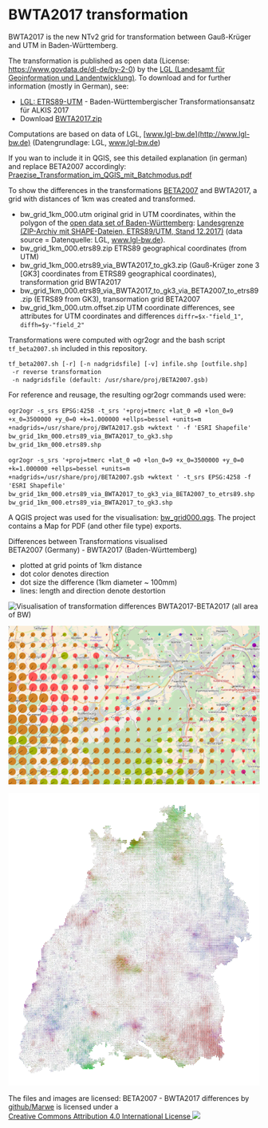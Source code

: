 <!--
SPDX-FileCopyrightText: 2025 github/Marwe

SPDX-License-Identifier: CC-BY-4.0
-->

# BWTA2017 transformation

BWTA2017 is the new NTv2 grid for transformation between Gauß-Krüger and UTM in Baden-Württemberg.

The transformation is published as open data (License: https://www.govdata.de/dl-de/by-2-0) by the [LGL (Landesamt für Geoinformation und Landentwicklung)](https://www.lgl-bw.de). 
To download and for further information (mostly in German), see:

* [LGL: ETRS89-UTM](https://www.lgl-bw.de/lgl-internet/opencms/de/05_Geoinformation/Liegenschaftskataster/ETRS89-UTM/) - Baden-Württembergischer Transformationsansatz für ALKIS 2017
* Download [BWTA2017.zip](https://www.lgl-bw.de/export/sites/lgl/unsere-themen/Geoinformation/Galerien/Dokumente/BWTA2017.zip)

Computations are based on data of LGL, [www.lgl-bw.de](http://www.lgl-bw.de) (Datengrundlage: LGL, www.lgl-bw.de)

If you wan to include it in QGIS, see this detailed explanation (in german) and replace BETA2007 accordingly: [Praezise_Transformation_im_QGIS_mit_Batchmodus.pdf](http://www.gkg-kassel.de/pdf/Praezise_Transformation_im_QGIS_mit_Batchmodus.pdf)

To show the differences in the transformations [BETA2007](http://crs.bkg.bund.de/crseu/crs/descrtrans/BeTA/de_dhdn2etrs_beta.php) and BWTA2017, a grid with distances of 1km was created and transformed.

* bw_grid_1km_000.utm original grid in UTM coordinates, within the polygon of the [open data set of Baden-Württemberg](https://www.lgl-bw.de/lgl-internet/opencms/de/07_Produkte_und_Dienstleistungen/Open_Data_Initiative/index.html): [Landesgrenze (ZIP-Archiv mit SHAPE-Dateien, ETRS89/UTM, Stand 12.2017)](https://www.lgl-bw.de/lgl-internet/web/sites/default/de/07_Produkte_und_Dienstleistungen/Open_Data_Initiative/Galerien/Dokumente/AX_Gebiet_Bundesland.zip) (data source = Datenquelle: LGL, www.lgl-bw.de).
* bw_grid_1km_000.etrs89.zip ETRS89 geographical coordinates (from UTM)
* bw_grid_1km_000.etrs89_via_BWTA2017_to_gk3.zip (Gauß-Krüger zone 3 \[GK3\] coordinates from ETRS89 geographical coordinates), transformation grid BWTA2017
* bw_grid_1km_000.etrs89_via_BWTA2017_to_gk3_via_BETA2007_to_etrs89.zip (ETRS89 from GK3), transormation grid BETA2007
* bw_grid_1km_000.utm.offset.zip UTM coordinate differences, see attributes for UTM coordinates and differences `diffr=$x-"field_1"`, `diffh=$y-"field_2"`

Transformations were computed with ogr2ogr and the bash script `tf_beta2007.sh` included in this repository.
```
tf_beta2007.sh [-r] [-n nadgridsfile] [-v] infile.shp [outfile.shp]
 -r reverse transformation
 -n nadgridsfile (default: /usr/share/proj/BETA2007.gsb)
```

For reference and reusage, the resulting ogr2ogr commands used were:

`ogr2ogr -s_srs EPSG:4258 -t_srs '+proj=tmerc +lat_0 =0 +lon_0=9 +x_0=3500000 +y_0=0 +k=1.000000 +ellps=bessel +units=m +nadgrids=/usr/share/proj/BWTA2017.gsb +wktext ' -f 'ESRI Shapefile' bw_grid_1km_000.etrs89_via_BWTA2017_to_gk3.shp bw_grid_1km_000.etrs89.shp`

`ogr2ogr -s_srs '+proj=tmerc +lat_0 =0 +lon_0=9 +x_0=3500000 +y_0=0 +k=1.000000 +ellps=bessel +units=m +nadgrids=/usr/share/proj/BETA2007.gsb +wktext ' -t_srs EPSG:4258 -f 'ESRI Shapefile' bw_grid_1km_000.etrs89_via_BWTA2017_to_gk3_via_BETA2007_to_etrs89.shp bw_grid_1km_000.etrs89_via_BWTA2017_to_gk3.shp`



A QGIS project was used for the visualisation: [bw_grid000.qgs](bw_grid000.qgs). 
The project contains a Map for PDF (and other file type) exports.

Differences between Transformations visualised\
BETA2007 (Germany) - BWTA2017 (Baden-Württemberg)
* plotted at grid points of 1km distance
* dot color denotes direction
* dot size the difference (1km diameter ~ 100mm)
* lines: length and direction denote destortion



![Visualisation of transformation differences BWTA2017-BETA2017 (all area of BW)](images/bwta2017_beta2007_diff_large.png)

![Visualisation of transformation differences BWTA2017-BETA2017 (detail)](images/bwta2017_beta2007_diff.png)

![Visualisation of transformation differences BWTA2017-BETA2017 (all area of BW, white background)](images/bwta2017_beta2007_diff_large_whitebg.png)

The files and images are licensed: BETA2007 - BWTA2017 differences by 
[github/Marwe](https://github.com/Marwe/bwta2017data)
is licensed under a  
[Creative Commons Attribution 4.0 International License ![](https://i.creativecommons.org/l/by/4.0/88x31.png)](http://creativecommons.org/licenses/by/4.0/)

